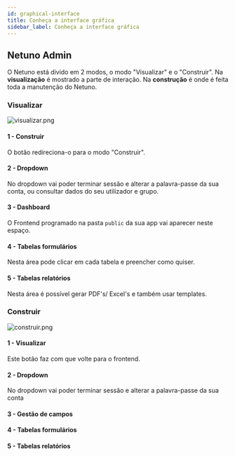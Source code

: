 ```yaml
---
id: graphical-interface
title: Conheça a interface gráfica
sidebar_label: Conheça a interface gráfica
---
```

## Netuno Admin

O Netuno está divido em 2 modos, o modo "Visualizar" e o "Construir". Na **visualização** é mostrado a parte de interação. Na **construção** é onde é feita toda a manutenção do Netuno.

### Visualizar

![visualizar.png](assets/visualizar.png)  

#### 1 - Construir

O botão redireciona-o para o modo "Construir".

#### 2 - Dropdown

No dropdown vai poder terminar sessão e alterar a palavra-passe da sua conta, ou consultar dados do seu utilizador e grupo.

#### 3 - Dashboard

O Frontend programado na pasta `public` da sua app vai aparecer neste espaço.

#### 4 - Tabelas formulários

Nesta área pode clicar em cada tabela e preencher como quiser.

#### 5 - Tabelas relatórios

Nesta área é possível gerar PDF's/ Excel's e também usar templates.

### Construir

![construir.png](assets/construir.png)  

#### 1 - Visualizar

Este botão faz com que volte para o frontend.

#### 2 - Dropdown

No dropdown vai poder terminar sessão e alterar a palavra-passe da sua conta

#### 3 - Gestão de campos

#### 4 - Tabelas formulários

#### 5 - Tabelas relatórios
